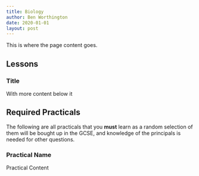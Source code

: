 ```yaml
---
title: Biology
author: Ben Worthington
date: 2020-01-01
layout: post
---
```


This is where the page content goes.

## Lessons

### Title

With more content below it

## Required Practicals

The following are all practicals that you **must** learn as a random selection of them will be bought up in the GCSE, and knowledge of the principals is needed for other questions.

### Practical Name

Practical Content
